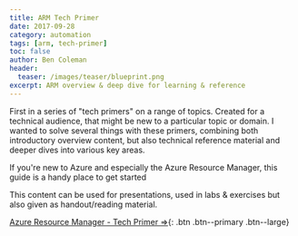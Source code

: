 ```yaml
---
title: ARM Tech Primer
date: 2017-09-28
category: automation
tags: [arm, tech-primer]
toc: false
author: Ben Coleman
header:
  teaser: /images/teaser/blueprint.png
excerpt: ARM overview & deep dive for learning & reference 
---
```


First in a series of "tech primers" on a range of topics. Created for a technical audience, that might be new to a particular topic or domain. I wanted to solve several things with these primers, combining both introductory overview content, but also technical reference material and deeper dives into various key areas.

If you're new to Azure and especially the Azure Resource Manager, this guide is a handy place to get started

This content can be used for presentations, used in labs & exercises but also given as handout/reading material.

[Azure Resource Manager - Tech Primer ⇒](https://1drv.ms/p/s!AhEX99ErZbKGg0EPvCoAUvLYFyGP){: .btn .btn--primary .btn--large}
